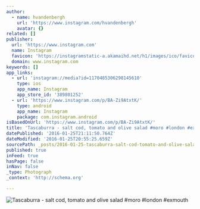 ```yaml
---
author:
  - name: hvandenbergh
    url: 'https://www.instagram.com/hvandenbergh'
    avatar: {}
related: []
publisher:
  url: 'https://www.instagram.com'
  name: Instagram
  favicon: 'https://instagramstatic-a.akamaihd.net/h1/images/ico/favicon.ico/7cdab0872b15.ico'
  domain: www.instagram.com
keywords: []
app_links:
  - url: 'instagram://media?id=1170485306298145610'
    type: ios
    app_name: Instagram
    app_store_id: '389801252'
  - url: 'https://www.instagram.com/p/BA-Zi9AtxtK/'
    type: android
    app_name: Instagram
    package: com.instagram.android
isBasedOnUrl: 'https://www.instagram.com/p/BA-Zi9AtxtK/'
title: 'Tascaburra - salt cod, tomato and olive salad #moro #london #exmouth'
datePublished: '2016-01-25T21:11:50.764Z'
dateModified: '2016-01-25T20:55:25.659Z'
sourcePath: _posts/2016-01-25-tascaburra-salt-cod-tomato-and-olive-salad-moro-london.md
published: true
inFeed: true
hasPage: false
inNav: false
_type: Photograph
_context: 'http://schema.org'

---
```

![Tascaburra - salt cod&comma; tomato and olive salad &num;moro &num;london &num;exmouth](https://scontent.cdninstagram.com/hphotos-xfa1/t51.2885-15/s640x640/sh0.08/e35/12628098_471054029745109_226300953_n.jpg)